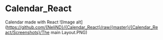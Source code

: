 # Calendar_React
Calendar made with React
![Image alt](https://github.com/{NeliND}/{Calendar_React}/raw/{master}/{Calendar_React/Screenshots}/The main Layout.PNG)

